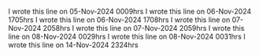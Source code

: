 I wrote this line on 05-Nov-2024 0009hrs
I wrote this line on 06-Nov-2024 1705hrs
I wrote this line on 06-Nov-2024 1708hrs
I wrote this line on 07-Nov-2024 2058hrs
I wrote this line on 07-Nov-2024 2059hrs
I wrote this line on 08-Nov-2024 0029hrs
I wrote this line on 08-Nov-2024 0031hrs
I wrote this line on 14-Nov-2024 2324hrs
